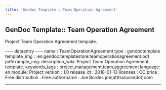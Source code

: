 ```yaml
---
title: 'GenDoc Template:: Team Operation Agreement'
---
```


GenDoc Template:: Team Operation Agreement
------------------------------------------

Project Team Operation Agreement template.

---- dataentry ---- name : TeamOperationAgreement type : gendoctemplate
template\_img : :en:gendoc:templatestore:teamoperationagreement.odt
pdfexample\_img: description\_wiki: Project Team Operation Agreement
template. keywords\_tags : project,management,team,aggreement language:
en module: Project version : 1.0 release\_dt : 2018-01-13 licenses : CC
price : Free distribution : Free authorname : Joe Bordes
joe(at)tsolucio(dot)com

------------------------------------------------------------------------

  
